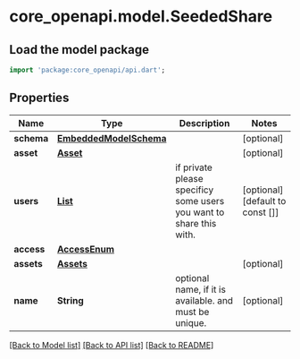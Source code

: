 # core_openapi.model.SeededShare

## Load the model package
```dart
import 'package:core_openapi/api.dart';
```

## Properties
Name | Type | Description | Notes
------------ | ------------- | ------------- | -------------
**schema** | [**EmbeddedModelSchema**](EmbeddedModelSchema.md) |  | [optional] 
**asset** | [**Asset**](Asset.md) |  | [optional] 
**users** | [**List<SeededUser>**](SeededUser.md) | if private please specificy some users you want to share this with. | [optional] [default to const []]
**access** | [**AccessEnum**](AccessEnum.md) |  | 
**assets** | [**Assets**](Assets.md) |  | [optional] 
**name** | **String** | optional name, if it is available. and must be unique. | [optional] 

[[Back to Model list]](../README.md#documentation-for-models) [[Back to API list]](../README.md#documentation-for-api-endpoints) [[Back to README]](../README.md)


